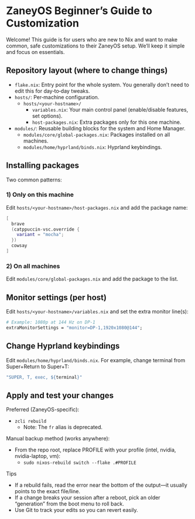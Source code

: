 # ZaneyOS Beginner’s Guide to Customization

Welcome! This guide is for users who are new to Nix and want to make common, safe customizations to their ZaneyOS setup. We’ll keep it simple and focus on essentials.

## Repository layout (where to change things)

- `flake.nix`: Entry point for the whole system. You generally don’t need to edit this for day‑to‑day tweaks.
- `hosts/`: Per‑machine configuration.
  - `hosts/<your-hostname>/`
    - `variables.nix`: Your main control panel (enable/disable features, set options).
    - `host-packages.nix`: Extra packages only for this one machine.
- `modules/`: Reusable building blocks for the system and Home Manager.
  - `modules/core/global-packages.nix`: Packages installed on all machines.
  - `modules/home/hyprland/binds.nix`: Hyprland keybindings.

## Installing packages

Two common patterns:

### 1) Only on this machine
Edit `hosts/<your-hostname>/host-packages.nix` and add the package name:

```nix
[
  brave
  (catppuccin-vsc.override {
    variant = "mocha";
  })
  cowsay
]
```

### 2) On all machines
Edit `modules/core/global-packages.nix` and add the package to the list.

## Monitor settings (per host)

Edit `hosts/<your-hostname>/variables.nix` and set the extra monitor line(s):

```nix
# Example: 1080p at 144 Hz on DP-1
extraMonitorSettings = "monitor=DP-1,1920x1080@144";
```

## Change Hyprland keybindings

Edit `modules/home/hyprland/binds.nix`. For example, change terminal from Super+Return to Super+T:

```nix
"SUPER, T, exec, ${terminal}"
```

## Apply and test your changes

Preferred (ZaneyOS-specific):
- `zcli rebuild`
  - Note: The `fr` alias is deprecated.

Manual backup method (works anywhere):
- From the repo root, replace PROFILE with your profile (intel, nvidia, nvidia-laptop, vm):
  - `sudo nixos-rebuild switch --flake .#PROFILE`

Tips
- If a rebuild fails, read the error near the bottom of the output—it usually points to the exact file/line.
- If a change breaks your session after a reboot, pick an older “generation” from the boot menu to roll back.
- Use Git to track your edits so you can revert easily.

